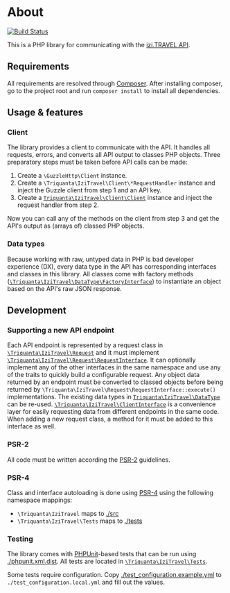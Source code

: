 # About
[![Build Status](https://travis-ci.org/Triquanta/libizi.svg?branch=master)](https://travis-ci.org/Triquanta/libizi)

This is a PHP library for communicating with the 
[izi.TRAVEL API](http://api-docs.izi.travel/).

## Requirements
All requirements are resolved through [Composer](http://getcomposer.org). After
installing composer, go to the project root and run `composer install` to
install all dependencies.

## Usage & features

### Client
The library provides a client to communicate with the API. It handles all
requests, errors, and converts all API output to classes PHP objects.
Three preparatory steps must be taken before API calls can be made:

1. Create a `\GuzzleHttp\Client` instance.
2. Create a `\Triquanta\IziTravel\Client\*RequestHandler` instance and inject
   the Guzzle client from step 1 and an API key.
3. Create a [`Triquanta\IziTravel\Client\Client`](./src/Client/Client.php) 
   instance and inject the request
   handler from step 2.

Now you can call any of the methods on the client from step 3 and get the API's
output as (arrays of) classed PHP objects.

### Data types
Because working with raw, untyped data in PHP is bad developer experience (DX),
every data type in the API has corresponding interfaces and classes in this
library. All classes come with factory methods
([`\Triquanta\IziTravel\DataType\FactoryInterface`](./src/DataType/FactoryInterface.php)) 
to instantiate an object based on the API's raw JSON response.

## Development

### Supporting a new API endpoint
Each API endpoint is represented by a request class in 
[`\Triquanta\IziTravel\Request`](./src/Request) and it must implement 
[`\Triquanta\IziTravel\Request\RequestInterface`](./src/Request/RequestInterface.php). 
It can optionally implement any of the other interfaces in the same namespace 
and use any of the traits to quickly build a configurable request.
Any object data returned by an endpoint must be converted to classed objects 
before being returned by 
`\Triquanta\IziTravel\Request\RequestInterface::execute()` implementations. 
The existing data types in [`Triquanta\IziTravel\DataType`](./src/DataType) can 
be re-used.
[`\Triquanta\IziTravel\ClientInterface`](./src/Client/ClientInterface.php) is a 
convenience layer for easily requesting data from different endpoints in the 
same code. When adding a new request class, a method for it must be added to 
this interface as well. 

### PSR-2
All code must be written according the 
[PSR-2](http://www.php-fig.org/psr/psr-2/) guidelines.

### PSR-4
Class and interface autoloading is done using
[PSR-4](http://www.php-fig.org/psr/psr-4/) using the following namespace
mappings:

* `\Triquanta\IziTravel` maps to [./src](./src)
* `\Triquanta\IziTravel\Tests` maps to [./tests](./tests)

### Testing
The library comes with [PHPUnit](https://phpunit.de/)-based tests that can be
run using [./phpunit.xml.dist](./phpunit.xml.dist). All tests are located in
[`\Triquanta\IziTravel\Tests`](./tests).

Some tests require configuration. Copy 
[./test_configuration.example.yml](./test_configuration.example.yml) to
`./test_configuration.local.yml` and fill out the values.
